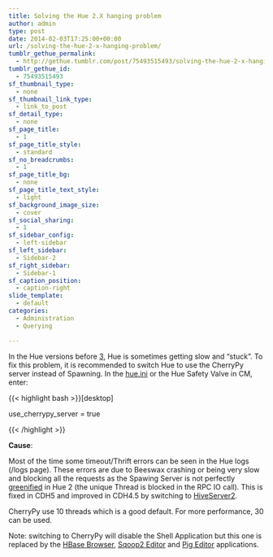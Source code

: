 ```yaml
---
title: Solving the Hue 2.X hanging problem
author: admin
type: post
date: 2014-02-03T17:25:00+00:00
url: /solving-the-hue-2-x-hanging-problem/
tumblr_gethue_permalink:
  - http://gethue.tumblr.com/post/75493515493/solving-the-hue-2-x-hanging-problem
tumblr_gethue_id:
  - 75493515493
sf_thumbnail_type:
  - none
sf_thumbnail_link_type:
  - link_to_post
sf_detail_type:
  - none
sf_page_title:
  - 1
sf_page_title_style:
  - standard
sf_no_breadcrumbs:
  - 1
sf_page_title_bg:
  - none
sf_page_title_text_style:
  - light
sf_background_image_size:
  - cover
sf_social_sharing:
  - 1
sf_sidebar_config:
  - left-sidebar
sf_left_sidebar:
  - Sidebar-2
sf_right_sidebar:
  - Sidebar-1
sf_caption_position:
  - caption-right
slide_template:
  - default
categories:
  - Administration
  - Querying

---
```

In the Hue versions before [3][1], Hue is sometimes getting slow and “stuck”. To fix this problem, it is recommended to switch Hue to use the CherryPy server instead of Spawning. In the [hue.ini][2] or the Hue Safety Valve in CM, enter:

{{< highlight bash >}}[desktop]

use_cherrypy_server = true

{{< /highlight >}}

**Cause**:

Most of the time some timeout/Thrift errors can be seen in the Hue logs (/logs page). These errors are due to Beeswax crashing or being very slow and blocking all the requests as the Spawing Server is not perfectly [greenified][3] in Hue 2 (the unique Thread is blocked in the RPC IO call). This is fixed in CDH5 and improved in CDH4.5 by switching to [HiveServer2][4].

CherryPy use 10 threads which is a good default. For more performance, 30 can be used.

Note: switching to CherryPy will disable the Shell Application but this one is replaced by the [HBase Browser][5], [Sqoop2 Editor][6] and [Pig Editor][7] applications.

 [1]: http://gethue.tumblr.com/post/69115755563/hue-3-5-and-its-redesign-are-out
 [2]: https://github.com/cloudera/hue/blob/branch-2.5/desktop/conf.dist/hue.ini#L45
 [3]: http://eventlet.net/
 [4]: http://gethue.tumblr.com/post/64916325309/hadoop-tutorial-hive-query-editor-with-hiveserver2-and
 [5]: http://gethue.tumblr.com/post/59071544309/the-web-ui-for-hbase-hbase-browser
 [6]: http://gethue.tumblr.com/post/63064228790/move-data-in-out-your-hadoop-cluster-with-the-sqoop
 [7]: http://gethue.tumblr.com/post/51559235973/tutorial-apache-pig-editor-in-hue-2-3
